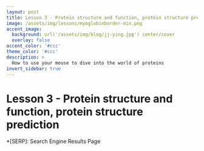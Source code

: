 ```yaml
---
layout: post
title: Lesson 3 - Protein structure and function, protein structure prediction
image: /assets/img/lessons/myoglobinborder-min.png
accent_image: 
  background: url('/assets/img/blog/jj-ying.jpg') center/cover
  overlay: false
accent_color: '#ccc'
theme_color: '#ccc'
description: >
  How to use your mouse to dive into the world of proteins
invert_sidebar: true
---
```


# Lesson 3 - Protein structure and function, protein structure prediction






*[SERP]: Search Engine Results Page
